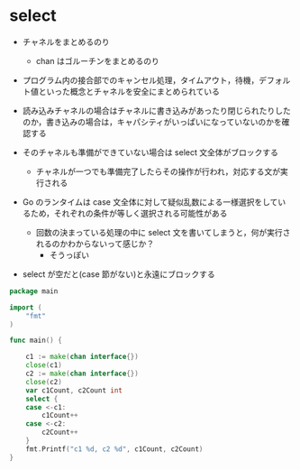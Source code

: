 # select

- チャネルをまとめるのり
  - chan はゴルーチンをまとめるのり
- プログラム内の接合部でのキャンセル処理，タイムアウト，待機，デフォルト値といった概念とチャネルを安全にまとめられている
- 読み込みチャネルの場合はチャネルに書き込みがあったり閉じられたりしたのか，書き込みの場合は，キャパシティがいっぱいになっていないのかを確認する
- そのチャネルも準備ができていない場合は select 文全体がブロックする

  - チャネルが一つでも準備完了したらその操作が行われ，対応する文が実行される

- Go のランタイムは case 文全体に対して疑似乱数による一様選択をしているため，それぞれの条件が等しく選択される可能性がある

  - 回数の決まっている処理の中に select 文を書いてしまうと，何が実行されるのかわからないって感じか？
    - そうっぽい

- select が空だと(case 節がない)と永遠にブロックする

```go
package main

import (
	"fmt"
)

func main() {

	c1 := make(chan interface{})
	close(c1)
	c2 := make(chan interface{})
	close(c2)
	var c1Count, c2Count int
	select {
	case <-c1:
		c1Count++
	case <-c2:
		c2Count++
	}
	fmt.Printf("c1 %d, c2 %d", c1Count, c2Count)
}
```
